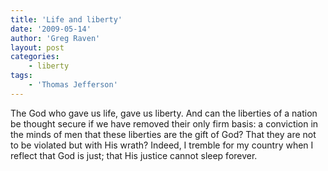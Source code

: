 ```yaml
---
title: 'Life and liberty'
date: '2009-05-14'
author: 'Greg Raven'
layout: post
categories:
    - liberty
tags:
    - 'Thomas Jefferson'
---
```


The God who gave us life, gave us liberty. And can the liberties of a nation be thought secure if we have removed their only firm basis: a conviction in the minds of men that these liberties are the gift of God? That they are not to be violated but with His wrath? Indeed, I tremble for my country when I reflect that God is just; that His justice cannot sleep forever.